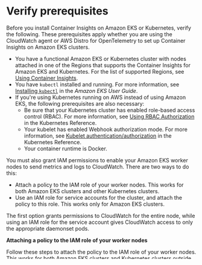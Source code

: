 # Verify prerequisites<a name="Container-Insights-prerequisites"></a>

Before you install Container Insights on Amazon EKS or Kubernetes, verify the following\. These prerequisites apply whether you are using the CloudWatch agent or AWS Distro for OpenTelemetry to set up Container Insights on Amazon EKS clusters\.
+ You have a functional Amazon EKS or Kubernetes cluster with nodes attached in one of the Regions that supports the Container Insights for Amazon EKS and Kubernetes\. For the list of supported Regions, see [Using Container Insights](ContainerInsights.md)\.
+ You have `kubectl` installed and running\. For more information, see [Installing `kubectl`](https://docs.aws.amazon.com/eks/latest/userguide/install-kubectl.html) in the *Amazon EKS User Guide*\.
+ If you're using Kubernetes running on AWS instead of using Amazon EKS, the following prerequisites are also necessary:
  + Be sure that your Kubernetes cluster has enabled role\-based access control \(RBAC\)\. For more information, see [Using RBAC Authorization](https://kubernetes.io/docs/reference/access-authn-authz/rbac/) in the Kubernetes Reference\. 
  + Your kubelet has enabled Webhook authorization mode\. For more information, see [Kubelet authentication/authorization](https://kubernetes.io/docs/reference/command-line-tools-reference/kubelet-authentication-authorization/) in the Kubernetes Reference\.
  + Your container runtime is Docker\.

You must also grant IAM permissions to enable your Amazon EKS worker nodes to send metrics and logs to CloudWatch\. There are two ways to do this:
+ Attach a policy to the IAM role of your worker nodes\. This works for both Amazon EKS clusters and other Kubernetes clusters\.
+ Use an IAM role for service accounts for the cluster, and attach the policy to this role\. This works only for Amazon EKS clusters\.

The first option grants permissions to CloudWatch for the entire node, while using an IAM role for the service account gives CloudWatch access to only the appropriate daemonset pods\.

**Attaching a policy to the IAM role of your worker nodes**

Follow these steps to attach the policy to the IAM role of your worker nodes\. This works for both Amazon EKS clusters and Kubernetes clusters outside of Amazon EKS\. 

**To attach the necessary policy to the IAM role for your worker nodes**

1. Open the Amazon EC2 console at [https://console\.aws\.amazon\.com/ec2/](https://console.aws.amazon.com/ec2/)\.

1. Select one of the worker node instances and choose the IAM role in the description\.

1. On the IAM role page, choose **Attach policies**\.

1. In the list of policies, select the check box next to **CloudWatchAgentServerPolicy**\. If necessary, use the search box to find this policy\.

1. Choose **Attach policies**\.

If you're running a Kubernetes cluster outside Amazon EKS, you might not already have an IAM role attached to your worker nodes\. If not, you must first attach an IAM role to the instance and then add the policy as explained in the previous steps\. For more information on attaching a role to an instance, see [Attaching an IAM Role to an Instance](https://docs.aws.amazon.com/AWSEC2/latest/WindowsGuide/iam-roles-for-amazon-ec2.html#attach-iam-role) in the *Amazon EC2 User Guide for Windows Instances*\.

If you're running a Kubernetes cluster outside Amazon EKS and you want to collect EBS volume IDs in the metrics, you must add another policy to the IAM role attached to the instance\. Add the following as an inline policy\. For more information, see [Adding and Removing IAM Identity Permissions](https://docs.aws.amazon.com/IAM/latest/UserGuide/access_policies_manage-attach-detach.html) in the *IAM User Guide*\.

```
{
    "Version": "2012-10-17",
    "Statement": [
        {
            "Action": [
                "ec2:DescribeVolumes"
            ],
            "Resource": "*",
            "Effect": "Allow"
        }
    ]
}
```

**Using an IAM service account role**

This method works only on Amazon EKS clusters\.

**To grant permission to CloudWatch using an IAM service account role**

1. If you haven't already, enable IAM roles for service accounts on your cluster\. For more information, see [Enabling IAM roles for service accounts on your cluster ](https://docs.aws.amazon.com/eks/latest/userguide/enable-iam-roles-for-service-accounts.html)\. 

1. If you haven't already, create the IAM role for your service account\. For more information, see [Creating an IAM role and policy for your service account](https://docs.aws.amazon.com/eks/latest/userguide/create-service-account-iam-policy-and-role.html)\. 

   When you create the role, attach the **CloudWatchAgentServerPolicy** IAM policy to the role in addition to the policy that you create for the role\.

1. If you haven't already, associate the IAM role with a service account in your cluster\. For more information, see [Specifying an IAM role for your service account ](https://docs.aws.amazon.com/eks/latest/userguide/specify-service-account-role.html)
